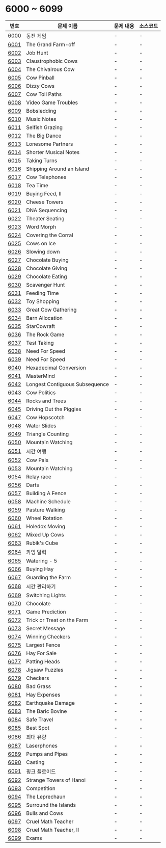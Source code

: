 # 6000 ~ 6099

번호 | 문제 이름 | 문제 내용 | 소스코드
--- | --- | --- | ---
[6000](https://www.acmicpc.net/problem/6000) | 동전 게임 | - | -
[6001](https://www.acmicpc.net/problem/6001) | The Grand Farm-off | - | -
[6002](https://www.acmicpc.net/problem/6002) | Job Hunt | - | -
[6003](https://www.acmicpc.net/problem/6003) | Claustrophobic Cows | - | -
[6004](https://www.acmicpc.net/problem/6004) | The Chivalrous Cow | - | -
[6005](https://www.acmicpc.net/problem/6005) | Cow Pinball | - | -
[6006](https://www.acmicpc.net/problem/6006) | Dizzy Cows | - | -
[6007](https://www.acmicpc.net/problem/6007) | Cow Toll Paths | - | -
[6008](https://www.acmicpc.net/problem/6008) | Video Game Troubles | - | -
[6009](https://www.acmicpc.net/problem/6009) | Bobsledding | - | -
[6010](https://www.acmicpc.net/problem/6010) | Music Notes | - | -
[6011](https://www.acmicpc.net/problem/6011) | Selfish Grazing | - | -
[6012](https://www.acmicpc.net/problem/6012) | The Big Dance | - | -
[6013](https://www.acmicpc.net/problem/6013) | Lonesome Partners | - | -
[6014](https://www.acmicpc.net/problem/6014) | Shorter Musical Notes | - | -
[6015](https://www.acmicpc.net/problem/6015) | Taking Turns | - | -
[6016](https://www.acmicpc.net/problem/6016) | Shipping Around an Island | - | -
[6017](https://www.acmicpc.net/problem/6017) | Cow Telephones | - | -
[6018](https://www.acmicpc.net/problem/6018) | Tea Time | - | -
[6019](https://www.acmicpc.net/problem/6019) | Buying Feed, II | - | -
[6020](https://www.acmicpc.net/problem/6020) | Cheese Towers | - | -
[6021](https://www.acmicpc.net/problem/6021) | DNA Sequencing | - | -
[6022](https://www.acmicpc.net/problem/6022) | Theater Seating | - | -
[6023](https://www.acmicpc.net/problem/6023) | Word Morph | - | -
[6024](https://www.acmicpc.net/problem/6024) | Covering the Corral | - | -
[6025](https://www.acmicpc.net/problem/6025) | Cows on Ice | - | -
[6026](https://www.acmicpc.net/problem/6026) | Slowing down | - | -
[6027](https://www.acmicpc.net/problem/6027) | Chocolate Buying | - | -
[6028](https://www.acmicpc.net/problem/6028) | Chocolate Giving | - | -
[6029](https://www.acmicpc.net/problem/6029) | Chocolate Eating | - | -
[6030](https://www.acmicpc.net/problem/6030) | Scavenger Hunt | - | -
[6031](https://www.acmicpc.net/problem/6031) | Feeding Time | - | -
[6032](https://www.acmicpc.net/problem/6032) | Toy Shopping | - | -
[6033](https://www.acmicpc.net/problem/6033) | Great Cow Gathering | - | -
[6034](https://www.acmicpc.net/problem/6034) | Barn Allocation | - | -
[6035](https://www.acmicpc.net/problem/6035) | StarCowraft | - | -
[6036](https://www.acmicpc.net/problem/6036) | The Rock Game | - | -
[6037](https://www.acmicpc.net/problem/6037) | Test Taking | - | -
[6038](https://www.acmicpc.net/problem/6038) | Need For Speed | - | -
[6039](https://www.acmicpc.net/problem/6039) | Need For Speed | - | -
[6040](https://www.acmicpc.net/problem/6040) | Hexadecimal Conversion | - | -
[6041](https://www.acmicpc.net/problem/6041) | MasterMind | - | -
[6042](https://www.acmicpc.net/problem/6042) | Longest Contiguous Subsequence | - | -
[6043](https://www.acmicpc.net/problem/6043) | Cow Politics | - | -
[6044](https://www.acmicpc.net/problem/6044) | Rocks and Trees | - | -
[6045](https://www.acmicpc.net/problem/6045) | Driving Out the Piggies | - | -
[6047](https://www.acmicpc.net/problem/6047) | Cow Hopscotch | - | -
[6048](https://www.acmicpc.net/problem/6048) | Water Slides | - | -
[6049](https://www.acmicpc.net/problem/6049) | Triangle Counting | - | -
[6050](https://www.acmicpc.net/problem/6050) | Mountain Watching | - | -
[6051](https://www.acmicpc.net/problem/6051) | 시간 여행 | - | -
[6052](https://www.acmicpc.net/problem/6052) | Cow Pals | - | -
[6053](https://www.acmicpc.net/problem/6053) | Mountain Watching | - | -
[6054](https://www.acmicpc.net/problem/6054) | Relay race | - | -
[6056](https://www.acmicpc.net/problem/6056) | Darts | - | -
[6057](https://www.acmicpc.net/problem/6057) | Building A Fence | - | -
[6058](https://www.acmicpc.net/problem/6058) | Machine Schedule | - | -
[6059](https://www.acmicpc.net/problem/6059) | Pasture Walking | - | -
[6060](https://www.acmicpc.net/problem/6060) | Wheel Rotation | - | -
[6061](https://www.acmicpc.net/problem/6061) | Holedox Moving | - | -
[6062](https://www.acmicpc.net/problem/6062) | Mixed Up Cows | - | -
[6063](https://www.acmicpc.net/problem/6063) | Rubik's Cube | - | -
[6064](https://www.acmicpc.net/problem/6064) | 카잉 달력 | - | -
[6065](https://www.acmicpc.net/problem/6065) | Watering - 5 | - | -
[6066](https://www.acmicpc.net/problem/6066) | Buying Hay | - | -
[6067](https://www.acmicpc.net/problem/6067) | Guarding the Farm | - | -
[6068](https://www.acmicpc.net/problem/6068) | 시간 관리하기 | - | -
[6069](https://www.acmicpc.net/problem/6069) | Switching Lights | - | -
[6070](https://www.acmicpc.net/problem/6070) | Chocolate | - | -
[6071](https://www.acmicpc.net/problem/6071) | Game Prediction | - | -
[6072](https://www.acmicpc.net/problem/6072) | Trick or Treat on the Farm | - | -
[6073](https://www.acmicpc.net/problem/6073) | Secret Message | - | -
[6074](https://www.acmicpc.net/problem/6074) | Winning Checkers | - | -
[6075](https://www.acmicpc.net/problem/6075) | Largest Fence | - | -
[6076](https://www.acmicpc.net/problem/6076) | Hay For Sale | - | -
[6077](https://www.acmicpc.net/problem/6077) | Patting Heads | - | -
[6078](https://www.acmicpc.net/problem/6078) | Jigsaw Puzzles | - | -
[6079](https://www.acmicpc.net/problem/6079) | Checkers | - | -
[6080](https://www.acmicpc.net/problem/6080) | Bad Grass | - | -
[6081](https://www.acmicpc.net/problem/6081) | Hay Expenses | - | -
[6082](https://www.acmicpc.net/problem/6082) | Earthquake Damage | - | -
[6083](https://www.acmicpc.net/problem/6083) | The Baric Bovine | - | -
[6084](https://www.acmicpc.net/problem/6084) | Safe Travel | - | -
[6085](https://www.acmicpc.net/problem/6085) | Best Spot | - | -
[6086](https://www.acmicpc.net/problem/6086) | 최대 유량 | - | -
[6087](https://www.acmicpc.net/problem/6087) | Laserphones | - | -
[6089](https://www.acmicpc.net/problem/6089) | Pumps and Pipes | - | -
[6090](https://www.acmicpc.net/problem/6090) | Casting | - | -
[6091](https://www.acmicpc.net/problem/6091) | 핑크 플로이드 | - | -
[6092](https://www.acmicpc.net/problem/6092) | Strange Towers of Hanoi | - | -
[6093](https://www.acmicpc.net/problem/6093) | Competition | - | -
[6094](https://www.acmicpc.net/problem/6094) | The Leprechaun | - | -
[6095](https://www.acmicpc.net/problem/6095) | Surround the Islands | - | -
[6096](https://www.acmicpc.net/problem/6096) | Bulls and Cows | - | -
[6097](https://www.acmicpc.net/problem/6097) | Cruel Math Teacher | - | -
[6098](https://www.acmicpc.net/problem/6098) | Cruel Math Teacher, II | - | -
[6099](https://www.acmicpc.net/problem/6099) | Exams | - | -
